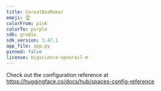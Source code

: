 ```yaml
---
title: CerealBoxMaker
emoji: 🏆
colorFrom: pink
colorTo: purple
sdk: gradio
sdk_version: 3.47.1
app_file: app.py
pinned: false
license: bigscience-openrail-m
---
```


Check out the configuration reference at https://huggingface.co/docs/hub/spaces-config-reference
